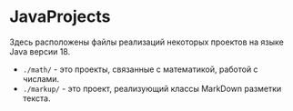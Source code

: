 # JavaProjects

Здесь расположены файлы реализаций некоторых проектов на языке Java версии 18.

* `./math/` - это проекты, связанные с математикой, работой с числами.
* `./markup/` - это проект, реализующий классы MarkDown разметки текста.
